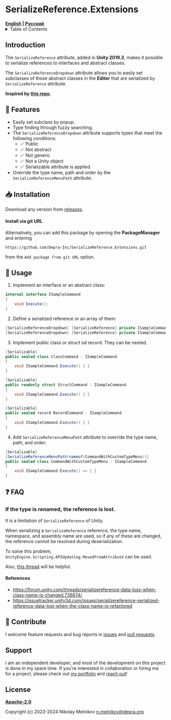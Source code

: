 ﻿# SerializeReference.Extensions

<div>
    <strong><a href="README.md">English</a> | <a href="README.RU.md">Русский</a></strong>
</div>

<details>
<summary>Table of Contents</summary>

- [Introduction](#introduction)
- [Features](#-features)
- [Installation](#-installation)
- [FAQ](#-faq)
- [Contribute](#-contribute)
- [Support](#support)
- [License](#license)

</details>

## Introduction

The `SerializeReference` attribute, added in **Unity 2019.3**,
makes it possible to serialize references to interfaces and abstract classes.

The `SerializeReferenceDropdown` attribute allows you to easily set
subclasses of those abstract classes in the **Editor** that
are serialized by `SerializeReference` attribute.

**Inspired by [this repo](https://github.com/mackysoft/Unity-SerializeReferenceExtensions).**

## 🦾 Features

- Easily set subclass by popup.
- Type finding through fuzzy searching.
- The `SerializeReferenceDropdown` attribute supports types that meet the following conditions:
    - ✅ Public
    - ✅ Not abstract
    - ✅ Not generic
    - ✅ Not a Unity object
    - ✅ Serializable attribute is applied.
- Override the type name, path and order by the `SerializeReferenceMenuPath` attribute.

## 📥 Installation

Download any version from [releases](https://github.com/Depra-Inc/SerializeReference.Extensions/releases).

#### Install via git URL

Alternatively, you can add this package by opening the **PackageManager** and entering

`https://github.com/Depra-Inc/SerializeReference.Extensions.git`

from the `Add package from git URL` option.

## 🔰 Usage

1. Implement an interface or an abstract class:

```cs
internal interface ISampleCommand
{
    void Execute();
}
```

2. Define a serialized reference or an array of them:

```cs
[SerializeReferenceDropdown] [SerializeReference] private ISampleCommand _command;
[SerializeReferenceDropdown] [SerializeReference] private ISampleCommand[] _commands;
```

3. Implement public class or struct od record. They can be nested.

```cs
[Serializable]
public sealed class ClassCommand : ISampleCommand
{
    void ISampleCommand.Execute() { }
}

[Serializable]
public readonly struct StructCommand : ISampleCommand
{
    void ISampleCommand.Execute() { }
}

[Serializable]
public sealed record RecordCommand : ISampleCommand
{
    void ISampleCommand.Execute() { }
}
```

4. Add `SerializeReferenceMenuPath` attribute to override the type name, path, and order:

```cs
[Serializable]
[SerializeReferenceMenuPath(nameof(CommandWithCustomTypeMenu))]
public sealed class CommandWithCustomTypeMenu : ISampleCommand
{
    void ISampleCommand.Execute() => { }
}
```

## ❓ FAQ

### If the type is renamed, the reference is lost.

It is a limitation of `SerializeReference` of Unity.

When serializing a `SerializeReference` reference, the type name, namespace, and assembly name are used, so if any of
these are changed, the reference cannot be resolved during deserialization.

To solve this problem, `UnityEngine.Scripting.APIUpdating.MovedFromAttribute` can be used.

Also, [this thread](https://forum.unity.com/threads/serializereference-data-loss-when-class-name-is-changed.736874/)
will be helpful.

#### References

- https://forum.unity.com/threads/serializereference-data-loss-when-class-name-is-changed.736874/
- https://issuetracker.unity3d.com/issues/serializereference-serialized-reference-data-lost-when-the-class-name-is-refactored

## 🤝 Contribute

I welcome feature requests and bug reports in [issues](https://github.com/Depra-Inc/SerializeReference.Extensions/issues)
and [pull requests](https://github.com/Depra-Inc/SerializeReference.Extensions/pulls).

## Support

I am an independent developer,
and most of the development on this project is done in my spare time.
If you're interested in collaboration or hiring me for a project,
please check out [my portfolio](https://github.com/Depra-Inc) and [reach out](mailto:n.melnikov@depra.org)!

## License

**[Apache-2.0](https://github.com/Depra-Inc/SerializeReference.Extensions/blob/main/LICENSE)**

Copyright (c) 2023-2024 Nikolay Melnikov
[n.melnikov@depra.org](mailto:n.melnikov@depra.org)